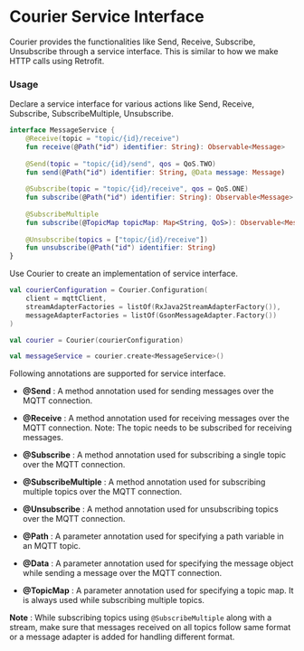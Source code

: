 # Courier Service Interface

Courier provides the functionalities like Send, Receive, Subscribe, Unsubscribe through a service interface. This is similar to how we make HTTP calls using Retrofit.

### Usage

Declare a service interface for various actions like Send, Receive, Subscribe, SubscribeMultiple, Unsubscribe.

~~~ kotlin
interface MessageService {
	@Receive(topic = "topic/{id}/receive")
	fun receive(@Path("id") identifier: String): Observable<Message>
	
	@Send(topic = "topic/{id}/send", qos = QoS.TWO)
	fun send(@Path("id") identifier: String, @Data message: Message)
	
	@Subscribe(topic = "topic/{id}/receive", qos = QoS.ONE)
 	fun subscribe(@Path("id") identifier: String): Observable<Message>
	
	@SubscribeMultiple
 	fun subscribe(@TopicMap topicMap: Map<String, QoS>): Observable<Message>
 	
	@Unsubscribe(topics = ["topic/{id}/receive"])
 	fun unsubscribe(@Path("id") identifier: String)
}
~~~



Use Courier to create an implementation of service interface.

~~~ kotlin
val courierConfiguration = Courier.Configuration(
    client = mqttClient,
    streamAdapterFactories = listOf(RxJava2StreamAdapterFactory()),
    messageAdapterFactories = listOf(GsonMessageAdapter.Factory())
)

val courier = Courier(courierConfiguration)

val messageService = courier.create<MessageService>()
~~~

Following annotations are supported for service interface.

- **@Send** : A method annotation used for sending messages over the MQTT connection.

- **@Receive** : A method annotation used for receiving messages over the MQTT connection. Note: The topic needs to be subscribed for receiving messages.

- **@Subscribe** : A method annotation used for subscribing a single topic over the MQTT connection.

- **@SubscribeMultiple** : A method annotation used for subscribing multiple topics over the MQTT connection.

- **@Unsubscribe** : A method annotation used for unsubscribing topics over the MQTT connection.

- **@Path** : A parameter annotation used for specifying a path variable in an MQTT topic.

- **@Data** : A parameter annotation used for specifying the message object while sending a message over the MQTT connection.

- **@TopicMap** : A parameter annotation used for specifying a topic map. It is always used while subscribing multiple topics. 

**Note** : While subscribing topics using `@SubscribeMultiple` along with a stream, make sure that messages received on all topics follow same format or a message adapter is added for handling different format.